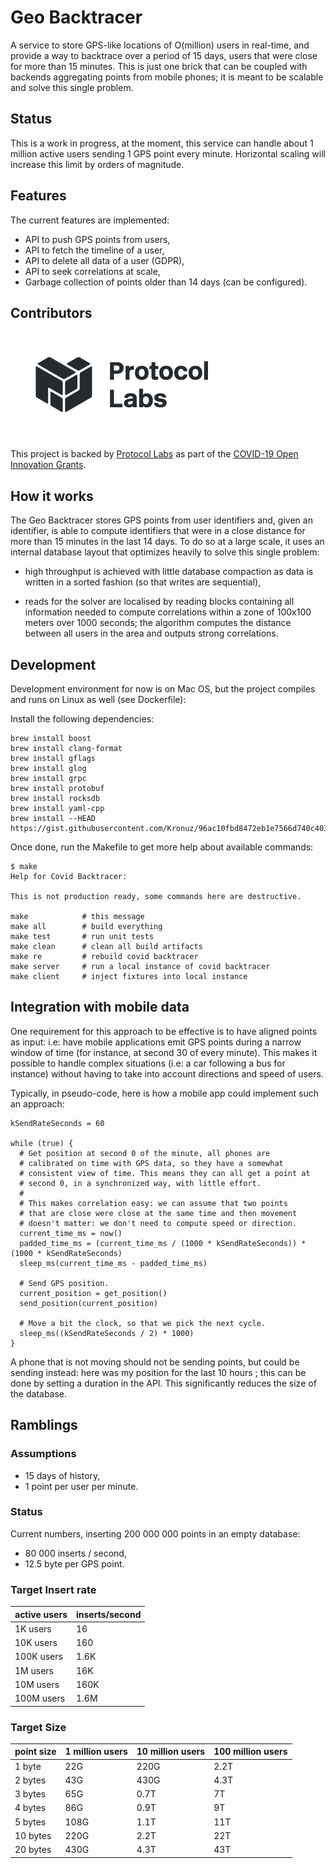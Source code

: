 # Geo Backtracer

A service to store GPS-like locations of O(million) users in
real-time, and provide a way to backtrace over a period of 15 days,
users that were close for more than 15 minutes. This is just one brick
that can be coupled with backends aggregating points from mobile
phones; it is meant to be scalable and solve this single problem.

## Status

This is a work in progress, at the moment, this service can handle
about 1 million active users sending 1 GPS point every minute.
Horizontal scaling will increase this limit by orders of magnitude.

## Features

The current features are implemented:

- API to push GPS points from users,
- API to fetch the timeline of a user,
- API to delete all data of a user (GDPR),
- API to seek correlations at scale,
- Garbage collection of points older than 14 days (can be configured).

## Contributors

![Protocol Labs](https://github.com/aimxhaisse/geo-backtracer/raw/master/assets/protocol-labs.png "Protocol Labs Logo")

This project is backed by [Protocol Labs](https://protocol.ai) as part
of the [COVID-19 Open Innovation Grants](https://research.protocol.ai/posts/202003-covid-grants/).

## How it works

The Geo Backtracer stores GPS points from user identifiers and, given
an identifier, is able to compute identifiers that were in a close
distance for more than 15 minutes in the last 14 days. To do so at a
large scale, it uses an internal database layout that optimizes
heavily to solve this single problem:

- high throughput is achieved with little database compaction as data
is written in a sorted fashion (so that writes are sequential),

- reads for the solver are localised by reading blocks containing all
information needed to compute correlations within a zone of 100x100
meters over 1000 seconds; the algorithm computes the distance between
all users in the area and outputs strong correlations.

## Development

Development environment for now is on Mac OS, but the project compiles
and runs on Linux as well (see Dockerfile):

Install the following dependencies:

    brew install boost
    brew install clang-format
    brew install gflags
    brew install glog
    brew install grpc
    brew install protobuf
    brew install rocksdb
    brew install yaml-cpp
    brew install --HEAD https://gist.githubusercontent.com/Kronuz/96ac10fbd8472eb1e7566d740c4034f8/raw/gtest.rb

Once done, run the Makefile to get more help about available commands:

    $ make
    Help for Covid Backtracer:

    This is not production ready, some commands here are destructive.

    make            # this message
    make all        # build everything
    make test       # run unit tests
    make clean      # clean all build artifacts
    make re         # rebuild covid backtracer
    make server     # run a local instance of covid backtracer
    make client     # inject fixtures into local instance


## Integration with mobile data

One requirement for this approach to be effective is to have aligned
points as input: i.e: have mobile applications emit GPS points during
a narrow window of time (for instance, at second 30 of every minute).
This makes it possible to handle complex situations (i.e: a car
following a bus for instance) without having to take into account
directions and speed of users.

Typically, in pseudo-code, here is how a mobile app could implement
such an approach:

    kSendRateSeconds = 60

    while (true) {
	  # Get position at second 0 of the minute, all phones are
	  # calibrated on time with GPS data, so they have a somewhat
	  # consistent view of time. This means they can all get a point at
	  # second 0, in a synchronized way, with little effort.
	  #
	  # This makes correlation easy: we can assume that two points
	  # that are close were close at the same time and then movement
	  # doesn't matter: we don't need to compute speed or direction.
	  current_time_ms = now()
	  padded_time_ms = (current_time_ms / (1000 * kSendRateSeconds)) * (1000 * kSendRateSeconds)
	  sleep_ms(current_time_ms - padded_time_ms)

	  # Send GPS position.
	  current_position = get_position()
	  send_position(current_position)

	  # Move a bit the clock, so that we pick the next cycle.
	  sleep_ms((kSendRateSeconds / 2) * 1000)
    }

A phone that is not moving should not be sending points, but could be
sending instead: here was my position for the last 10 hours ; this can
be done by setting a duration in the API. This significantly reduces
the size of the database.

## Ramblings

### Assumptions

   - 15 days of history,
   - 1 point per user per minute.

### Status

Current numbers, inserting 200 000 000 points in an empty database:

   - 80 000 inserts / second,
   - 12.5 byte per GPS point.

### Target Insert rate

| active users | inserts/second |
|--------------|----------------|
| 1K users     | 16             |
| 10K users    | 160            |
| 100K users   | 1.6K           |
| 1M users     | 16K            |
| 10M users    | 160K           |
| 100M users   | 1.6M           |

### Target Size

| point size | 1 million users | 10 million users | 100 million users |
|------------|-----------------|------------------|-------------------|
| 1 byte     | 22G             | 220G             | 2.2T              |
| 2 bytes    | 43G             | 430G             | 4.3T              |
| 3 bytes    | 65G             | 0.7T             | 7T                |
| 4 bytes    | 86G             | 0.9T             | 9T                |
| 5 bytes    | 108G            | 1.1T             | 11T               |
| 10 bytes   | 220G            | 2.2T             | 22T               |
| 20 bytes   | 430G            | 4.3T             | 43T               |
